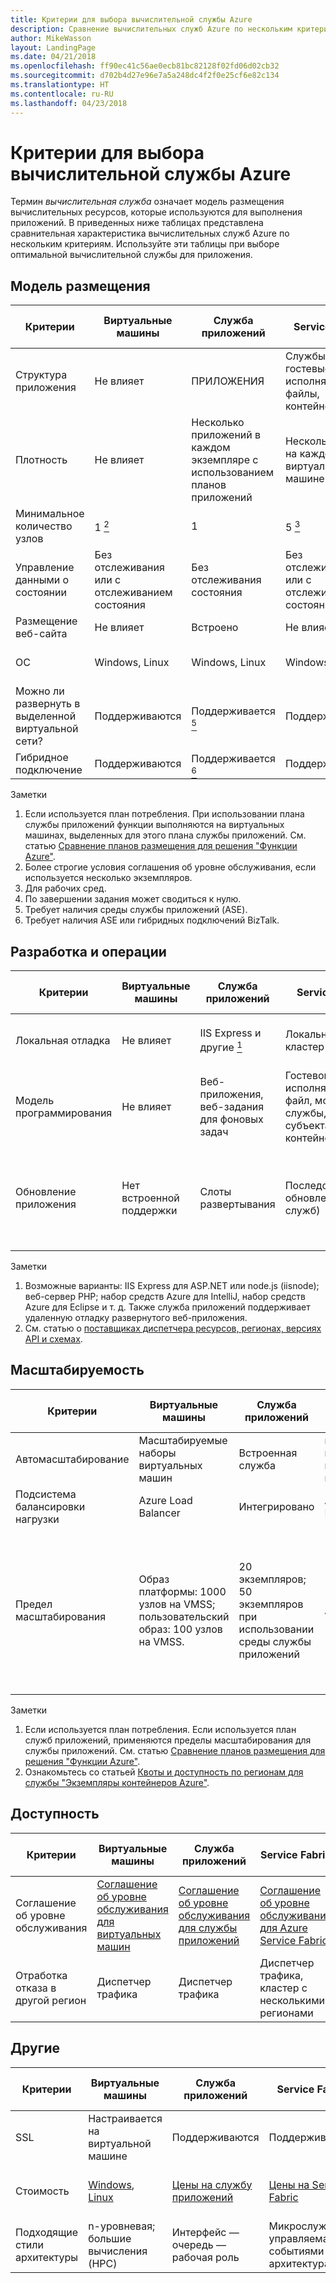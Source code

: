 ```yaml
---
title: Критерии для выбора вычислительной службы Azure
description: Сравнение вычислительных служб Azure по нескольким критериям
author: MikeWasson
layout: LandingPage
ms.date: 04/21/2018
ms.openlocfilehash: ff90ec41c56ae0ecb81bc82128f02fd06d02cb32
ms.sourcegitcommit: d702b4d27e96e7a5a248dc4f2f0e25cf6e82c134
ms.translationtype: HT
ms.contentlocale: ru-RU
ms.lasthandoff: 04/23/2018
---
```

# <a name="criteria-for-choosing-an-azure-compute-service"></a>Критерии для выбора вычислительной службы Azure

Термин *вычислительная служба* означает модель размещения вычислительных ресурсов, которые используются для выполнения приложений. В приведенных ниже таблицах представлена сравнительная характеристика вычислительных служб Azure по нескольким критериям. Используйте эти таблицы при выборе оптимальной вычислительной службы для приложения.

## <a name="hosting-model"></a>Модель размещения

| Критерии | Виртуальные машины | Служба приложений | Service Fabric | Функции Azure | Служба контейнеров Azure | Экземпляры контейнеров | Пакетная служба Azure |
|----------|-----------------|-------------|----------------|-----------------|-------------------------|----------------|-------------|
| Структура приложения | Не влияет | ПРИЛОЖЕНИЯ | Службы, гостевые исполняемые файлы, контейнеры | Functions | Контейнеры | Контейнеры | Запланированные задания  |
| Плотность | Не влияет | Несколько приложений в каждом экземпляре с использованием планов приложений | Несколько служб на каждой виртуальной машине | Нет выделенных экземпляров <a href="#note1"><sup>1</sup></a> | Несколько контейнеров на каждой виртуальной машине |Нет выделенных экземпляров | Несколько приложений на каждой виртуальной машине |
| Минимальное количество узлов | 1 <a href="#note2"><sup>2</sup></a>  | 1 | 5 <a href="#note3"><sup>3</sup></a> | Нет выделенных узлов <a href="#note1"><sup>1</sup></a> | 3 | Нет выделенных узлов | 1 <a href="#note4"><sup>4</sup></a> |
| Управление данными о состоянии | Без отслеживания или с отслеживанием состояния | Без отслеживания состояния | Без отслеживания или с отслеживанием состояния | Без отслеживания состояния | Без отслеживания или с отслеживанием состояния | Без отслеживания состояния | Без отслеживания состояния |
| Размещение веб-сайта | Не влияет | Встроено | Не влияет | Не применяется | Не влияет | Не влияет | Нет  |
| ОС | Windows, Linux | Windows, Linux  | Windows, Linux | Не применяется | Windows (предварительная версия), Linux | Windows, Linux | Windows, Linux |
| Можно ли развернуть в выделенной виртуальной сети? | Поддерживаются | Поддерживается <a href="#note5"><sup>5</sup></a> | Поддерживаются | Не поддерживается | Поддерживаются | Не поддерживается | Поддерживаются |
| Гибридное подключение | Поддерживаются | Поддерживается <a href="#note1"><sup>6</sup></a>  | Поддерживаются | Не поддерживается | Поддерживаются | Не поддерживается | Поддерживаются |

Заметки

1. <span id="note1">Если используется план потребления. При использовании плана службы приложений функции выполняются на виртуальных машинах, выделенных для этого плана службы приложений. См. статью [Сравнение планов размещения для решения "Функции Azure"][function-plans].</a>
2. <span id="note2">Более строгие условия соглашения об уровне обслуживания, если используется несколько экземпляров.</a>
3. <span id="note3">Для рабочих сред.</a>
4. <span id="note4">По завершении задания может сводиться к нулю.</a>
5. <span id="note5">Требует наличия среды службы приложений (ASE).</a>
6. <span id="note7">Требует наличия ASE или гибридных подключений BizTalk.</a>

## <a name="devops"></a>Разработка и операции

| Критерии | Виртуальные машины | Служба приложений | Service Fabric | Функции Azure | Служба контейнеров Azure | Экземпляры контейнеров | Пакетная служба Azure |
|----------|-----------------|-------------|----------------|-----------------|-------------------------|----------------|-------------|
| Локальная отладка | Не влияет | IIS Express и другие <a href="#note1b"><sup>1</sup></a> | Локальный кластер узлов | CLI службы "Функции Azure" | Локальная среда выполнения контейнера | Локальная среда выполнения контейнера | Не поддерживается |
| Модель программирования | Не влияет | Веб-приложения, веб-задания для фоновых задач | Гостевой исполняемый файл, модель службы, модель субъекта, контейнеры | Функции с триггерами | Не влияет | Не влияет | Приложение командной строки |
| Обновление приложения | Нет встроенной поддержки | Слоты развертывания | Последовательное обновление (для служб) | Нет встроенной поддержки | Зависит от используемого оркестратора. Большинство из них поддерживают последовательное обновление | Обновление образа контейнера | Не применяется |

Заметки

1. <span id="note1b">Возможные варианты: IIS Express для ASP.NET или node.js (iisnode); веб-сервер PHP; набор средств Azure для IntelliJ, набор средств Azure для Eclipse и т. д. Также служба приложений поддерживает удаленную отладку развернутого веб-приложения.</a>
2. <span id="note2b">См. статью о [поставщиках диспетчера ресурсов, регионах, версиях API и схемах][resource-manager-supported-services]. 


## <a name="scalability"></a>Масштабируемость

| Критерии | Виртуальные машины | Служба приложений | Service Fabric | Функции Azure | Служба контейнеров Azure | Экземпляры контейнеров | Пакетная служба Azure |
|----------|-----------------|-------------|----------------|-----------------|-------------------------|----------------|-------------|
| Автомасштабирование | Масштабируемые наборы виртуальных машин | Встроенная служба | наборы масштабирования виртуальных машин; | Встроенная служба | Не поддерживается | Не поддерживается | Недоступно |
| Подсистема балансировки нагрузки | Azure Load Balancer | Интегрировано | Azure Load Balancer | Интегрировано | Azure Load Balancer |  Нет встроенной поддержки | Azure Load Balancer |
| Предел масштабирования | Образ платформы: 1000 узлов на VMSS; пользовательский образ: 100 узлов на VMSS. | 20 экземпляров; 50 экземпляров при использовании среды службы приложений | 100 узлов на VMSS | Нет ограничений <a href="#note1c"><sup>1</sup></a> | 100 |20 групп контейнеров на подписку <a href="#note2c"><sup>2</sup></a> | По умолчанию используется ограничение в 20 ядер. Можно обратиться в службу технической поддержки для увеличения лимита. |

Заметки

1. <span id="note1c">Если используется план потребления. Если используется план служб приложений, применяются пределы масштабирования для службы приложений. См. статью [Сравнение планов размещения для решения "Функции Azure"][function-plans].</a>
2. <span id="note2c">Ознакомьтесь со статьей [Квоты и доступность по регионам для службы "Экземпляры контейнеров Azure"](/azure/container-instances/container-instances-quotas).</a>


## <a name="availability"></a>Доступность

| Критерии | Виртуальные машины | Служба приложений | Service Fabric | Функции Azure | Служба контейнеров Azure | Экземпляры контейнеров | Пакетная служба Azure |
|----------|-----------------|-------------|----------------|-----------------|-------------------------|----------------|-------------|
| Соглашение об уровне обслуживания | [Соглашение об уровне обслуживания для виртуальных машин][sla-vm] | [Соглашение об уровне обслуживания для службы приложений][sla-app-service] | [Соглашение об уровне обслуживания для Azure Service Fabric][sla-sf] | [Соглашение об уровне обслуживания для решения "Функции Azure"][sla-functions] | [Соглашение об уровне обслуживания для службы контейнеров Azure][sla-acs] | [Соглашение об уровне обслуживания для Экземпляры контейнеров](https://azure.microsoft.com/support/legal/sla/container-instances/) | [Соглашение об уровне обслуживания для пакетной службы Azure][sla-batch] |
| Отработка отказа в другой регион | Диспетчер трафика | Диспетчер трафика | Диспетчер трафика, кластер с несколькими регионами | Не поддерживается  | Диспетчер трафика | Не поддерживается | Не поддерживается |

## <a name="other"></a>Другие

| Критерии | Виртуальные машины | Служба приложений | Service Fabric | Функции Azure | Служба контейнеров Azure | Экземпляры контейнеров | Пакетная служба Azure |
|----------|-----------------|-------------|----------------|-----------------|-------------------------|----------------|-------------|
| SSL | Настраивается на виртуальной машине | Поддерживаются | Поддерживаются  | Поддерживаются | Настраивается на виртуальной машине | Не поддерживается | Поддерживаются |
| Стоимость | [Windows][cost-windows-vm], [Linux][cost-linux-vm] | [Цены на службу приложений][cost-app-service] | [Цены на Service Fabric][cost-service-fabric] | [Цены на решение "Функции Azure"][cost-functions] | [Цены на службу контейнеров Azure][cost-acs] | [Цены на Экземпляры контейнеров](https://azure.microsoft.com/pricing/details/container-instances/) | [Цены на пакетную службу Azure][cost-batch]
| Подходящие стили архитектуры | n-уровневая; большие вычисления (HPC) | Интерфейс — очередь — рабочая роль | Микрослужбы; управляемая событиями архитектура | Микрослужбы; управляемая событиями архитектура | Микрослужбы; управляемая событиями архитектура | Microservices, task automation, batch jobs  | Большие вычисления |

[cost-linux-vm]: https://azure.microsoft.com/pricing/details/virtual-machines/linux/
[cost-windows-vm]: https://azure.microsoft.com/pricing/details/virtual-machines/windows/
[cost-app-service]: https://azure.microsoft.com/pricing/details/app-service/
[cost-service-fabric]: https://azure.microsoft.com/pricing/details/service-fabric/
[cost-functions]: https://azure.microsoft.com/pricing/details/functions/
[cost-acs]: https://azure.microsoft.com/pricing/details/container-service/
[cost-batch]: https://azure.microsoft.com/pricing/details/batch/

[function-plans]: /azure/azure-functions/functions-scale
[sla-acs]: https://azure.microsoft.com/support/legal/sla/container-service/
[sla-app-service]: https://azure.microsoft.com/support/legal/sla/app-service/
[sla-batch]: https://azure.microsoft.com/support/legal/sla/batch/
[sla-functions]: https://azure.microsoft.com/support/legal/sla/functions/
[sla-sf]: https://azure.microsoft.com/support/legal/sla/service-fabric/
[sla-vm]: https://azure.microsoft.com/support/legal/sla/virtual-machines/

[resource-manager-supported-services]: /azure/azure-resource-manager/resource-manager-supported-services